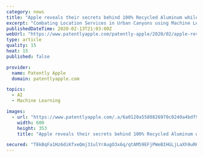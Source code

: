 ```yaml
---
category: news
title: "Apple reveals their secrets behind 100% Recycled Aluminum while adding Machine Learning to combat Urban Canyons Issues"
excerpt: "Combating Location Services in Urban Canyons using Machine Learning Apple's engineering teams have been working on systems that combat disruption of location services caused by Urban Canyons since 2013 with their first patent on this being published in 2014. A second patent on this was published in 2015 and a third patent published in 2016."
publishedDateTime: 2020-02-13T21:03:00Z
webUrl: "https://www.patentlyapple.com/patently-apple/2020/02/apple-reveals-their-secrets-behind-100-recycled-aluminum-while-adding-machine-learning-to-combat-urban-canyons-issues.html"
type: article
quality: 15
heat: 15
published: false

provider:
  name: Patently Apple
  domain: patentlyapple.com

topics:
  - AI
  - Machine Learning

images:
  - url: "https://www.patentlyapple.com/.a/6a0120a5580826970c0240a4bdf9e5200c-600wi"
    width: 600
    height: 353
    title: "Apple reveals their secrets behind 100% Recycled Aluminum while adding Machine Learning to combat Urban Canyons Issues"

secured: "T8kBqFa1Hz6diKfxeQmj31ulYrAugO3x6q/qtAM59EFjPWeBIHGLjLaXh9uRKpEGLJIXFO8Aio1WOPxqORyLJPyupSw3Hnuz9GvTSHAyxBXmlQ5MzgtsBjRXceNPIUxauXJv4tYWCHnDw9481wbEF3DFrjbeLk9+7k+eh1cuJoKuSeCdtk3dmJrs6XAZDcj/0vjhfOsyNxnJ0Wqol83lU2uS8qKvxr+W9A252xidBRljjtPrphyxLOj9YnK1ef2vXpdoaYhB5qc2vXdUJ5T/ob6fGZH7//hNg+2RW0Co7ESCyANUvhJt4g8wssyhvJtAY15VfL+3t373bdIY25qxdvq7QS3jIr5pXn4Amh7obtXIiFT6twH/SsUjSIOXQL2hDw0ocEE+kD/z/smsr8b9XSIy/3R+m7rcF+G3O+OSqO6B2dFispg/s+pTmuEqBKK3tzj0fgK9gXgJKn8zlIvyUKQ/kc5HNfBcLTox+yL5GBg=;O0SUM9QhVAZQx7aPkGolXg=="
---
```


